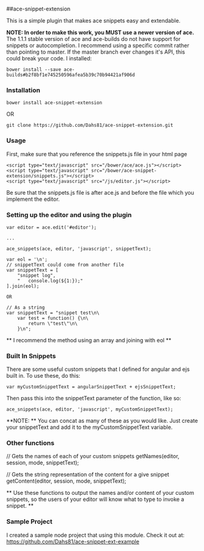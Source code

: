 ##ace-snippet-extension

This is a simple plugin that makes ace snippets easy and extendable.

**NOTE: In order to make this work, you MUST use a newer version of ace.**
The 1.1.1 stable version of ace and ace-builds do not have support for snippets or autocompletion.  I recommend using a specific commit rather than pointing to master.  If the master branch ever changes it's API, this could break your code.
I installed:

```
bower install --save ace-builds#b2f8bf1e745250596afea5b39c70b94421af906d
```

### Installation

```
bower install ace-snippet-extension
```

OR

```
git clone https://github.com/Dahs81/ace-snippet-extension.git
```

### Usage
First, make sure that you reference the snippets.js file in your html page

```
<script type="text/javascript" src="/bower/ace/ace.js"></script>
<script type="text/javascript" src="/bower/ace-snippet-extension/snippets.js"></script>
<script type="text/javascript" src="/js/editor.js"></script>
```

Be sure that the snippets.js file is after ace.js and before the file which you implement the editor.

### Setting up the editor and using the plugin

```
var editor = ace.edit('#editor');

...

ace_snippets(ace, editor, 'javascript', snippetText);

var eol = '\n';
// snippetText could come from another file
var snippetText = [
    "snippet log",
    "   console.log(${1:});"
].join(eol);

OR

// As a string
var snippetText = "snippet test\n\
    var test = function() {\n\
        return \"test\"\n\
    }\n";
```

** I recommend the method using an array and joining with eol **

### Built In Snippets
There are some useful custom snippets that I defined for angular and ejs built in.  To use these, do this:

```
var myCustomSnippetText = angularSnippetText + ejsSnippetText;
```

Then pass this into the snippetText parameter of the function, like so:

```
ace_snippets(ace, editor, 'javascript', myCustomSnippetText);
```

**NOTE: ** You can concat as many of these as you would like.  Just create your snippetText and add it to the myCustomSnippetText variable.

### Other functions
// Gets the names of each of your custom snippets
getNames(editor, session, mode, snippetText);

// Gets the string representation of the content for a give snippet
getContent(editor, session, mode, snippetText);

** Use these functions to output the names and/or content of your custom snippets, so the users of your editor will know what to type to invoke a snippet. **

### Sample Project
I created a sample node project that using this module.  Check it out at:
https://github.com/Dahs81/ace-snippet-ext-example

